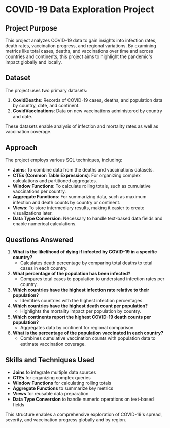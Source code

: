 # COVID-19 Data Exploration Project

## Project Purpose
This project analyzes COVID-19 data to gain insights into infection rates, death rates, vaccination progress, and regional variations. By examining metrics like total cases, deaths, and vaccinations over time and across countries and continents, this project aims to highlight the pandemic's impact globally and locally.

## Dataset
The project uses two primary datasets:

1. **CovidDeaths**: Records of COVID-19 cases, deaths, and population data by country, date, and continent.
2. **CovidVaccinations**: Data on new vaccinations administered by country and date.

These datasets enable analysis of infection and mortality rates as well as vaccination coverage.

## Approach
The project employs various SQL techniques, including:

- **Joins**: To combine data from the deaths and vaccinations datasets.
- **CTEs (Common Table Expressions)**: For organizing complex calculations and partitioned aggregates.
- **Window Functions**: To calculate rolling totals, such as cumulative vaccinations per country.
- **Aggregate Functions**: For summarizing data, such as maximum infection and death counts by country or continent.
- **Views**: To store intermediary results, making it easier to create visualizations later.
- **Data Type Conversion**: Necessary to handle text-based data fields and enable numerical calculations.

## Questions Answered

1. **What is the likelihood of dying if infected by COVID-19 in a specific country?**
   - Calculates death percentage by comparing total deaths to total cases in each country.
2. **What percentage of the population has been infected?**
   - Compares total cases to population to understand infection rates per country.
3. **Which countries have the highest infection rate relative to their population?**
   - Identifies countries with the highest infection percentages.
4. **Which countries have the highest death count per population?**
   - Highlights the mortality impact per population by country.
5. **Which continents report the highest COVID-19 death counts per population?**
   - Aggregates data by continent for regional comparison.
6. **What is the percentage of the population vaccinated in each country?**
   - Combines cumulative vaccination counts with population data to estimate vaccination coverage.

## Skills and Techniques Used

- **Joins** to integrate multiple data sources
- **CTEs** for organizing complex queries
- **Window Functions** for calculating rolling totals
- **Aggregate Functions** to summarize key metrics
- **Views** for reusable data preparation
- **Data Type Conversion** to handle numeric operations on text-based fields

This structure enables a comprehensive exploration of COVID-19's spread, severity, and vaccination progress globally and by region.
